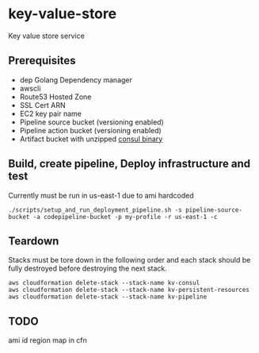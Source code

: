# key-value-store
Key value store service

## Prerequisites
* dep Golang Dependency manager
* awscli
* Route53 Hosted Zone
* SSL Cert ARN
* EC2 key pair name
* Pipeline source bucket (versioning enabled)
* Pipeline action bucket (versioning enabled)
* Artifact bucket with unzipped [consul binary](https://releases.hashicorp.com/consul/1.1.0/consul_1.1.0_linux_amd64.zip)

## Build, create pipeline, Deploy infrastructure and test
Currently must be run in us-east-1 due to ami hardcoded
```
./scripts/setup_and_run_deployment_pipeline.sh -s pipeline-source-bucket -a codepipeline-bucket -p my-profile -r us-east-1 -c
```
## Teardown

Stacks must be tore down in the following order and each stack should be fully destroyed before destroying the next stack.
```
aws cloudformation delete-stack --stack-name kv-consul
aws cloudformation delete-stack --stack-name kv-persistent-resources
aws cloudformation delete-stack --stack-name kv-pipeline

```

## TODO
ami id region map in cfn
